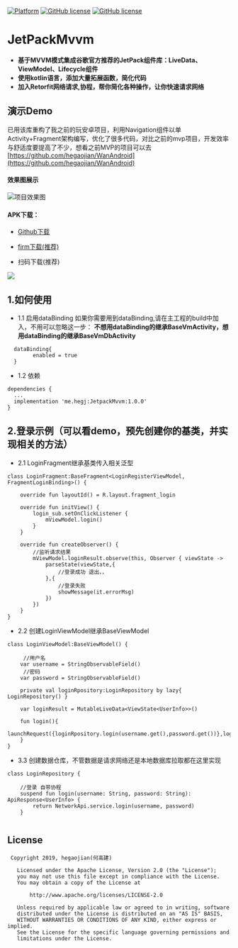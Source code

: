 [![Platform][1]][2] [![GitHub license][3]][4]  [![GitHub license][5]][6] 

[1]:https://img.shields.io/badge/platform-Android-blue.svg  
[2]:https://github.com/hegaojian/JetpackMvvm
[3]:https://img.shields.io/github/release/hegaojian/JetpackMvvm.svg
[4]:https://github.com/hegaojian/JetpackMvvm/releases/latest
[5]:https://img.shields.io/badge/license-Apache%202-blue.svg
[6]:https://github.com/hegaojian/JetpackMvvm/blob/master/LICENSE

# JetPackMvvm
- **基于MVVM模式集成谷歌官方推荐的JetPack组件库：LiveData、ViewModel、Lifecycle组件**
- **使用kotlin语言，添加大量拓展函数，简化代码**
- **加入Retorfit网络请求,协程，帮你简化各种操作，让你快速请求网络**  

## 演示Demo
 已用该库重构了我之前的玩安卓项目，利用Navigation组件以单Activity+Fragment架构编写，优化了很多代码，对比之前的mvp项目，开发效率与舒适度要提高了不少，想看之前MVP的项目可以去 [https://github.com/hegaojian/WanAndroid](https://github.com/hegaojian/WanAndroid) 
 
#### 效果图展示 
![项目效果图](https://upload-images.jianshu.io/upload_images/9305757-818106225dd01e65.gif?imageMogr2/auto-orient/strip)
 
#### APK下载：

- [Github下载](https://github.com/hegaojian/JetpackMvvm/releases/download/1.0.0/app-release.apk)

- [firm下载(推荐)](http://d.6short.com/v9q7)

- 扫码下载(推荐)

![](https://upload-images.jianshu.io/upload_images/9305757-4999111e26d5e93a.png?imageMogr2/auto-orient/strip%7CimageView2/2/w/1240)
  
  
## 1.如何使用

- 1.1 启用dataBinding 如果你需要用到dataBinding,请在主工程的build中加入，不用可以忽略这一步：
**不想用dataBinding的继承BaseVmActivity，想用dataBinding的继承BaseVmDbActivity**
```
  dataBinding{
        enabled = true
  }
```
- 1.2 依赖
```
dependencies {
  ...
  implementation 'me.hegj:JetpackMvvm:1.0.0'
}

```
## 2.登录示例（可以看demo，预先创建你的基类，并实现相关的方法）

- 2.1 LoginFragment继承基类传入相关泛型
```
class LoginFragment:BaseFragment<LoginRegisterViewModel, FragmentLoginBinding>() {

    override fun layoutId() = R.layout.fragment_login

    override fun initView() {
        login_sub.setOnClickListener {
            mViewModel.login()
        }
    }
    
    override fun createObserver() {
        //监听请求结果
        mViewModel.loginResult.observe(this, Observer { viewState ->
            parseState(viewState,{
                //登录成功 退出，，
            },{
                //登录失败
                showMessage(it.errorMsg)
            })
        })
    }
}
```
- 2.2 创建LoginViewModel继承BaseViewModel
```
class LoginViewModel:BaseViewModel() {
    
     //用户名
    var username = StringObservableField()
     //密码
    var password = StringObservableField()
    
    private val loginRpository:LoginRepository by lazy{ LoginRepository() }

    var loginResult = MutableLiveData<ViewState<UserInfo>>()

    fun login(){
        launchRequest({loginRpository.login(username.get(),password.get())},loginResult)
    }
}

```
- 3.3 创建数据仓库，不管数据是请求网络还是本地数据库拉取都在这里实现

```
class LoginRepository {

    //登录 自带协程
    suspend fun login(username: String, password: String): ApiResponse<UserInfo> {
        return NetworkApi.service.login(username, password)
    }
    
```
## License
```
 Copyright 2019, hegaojian(何高建)       
  
   Licensed under the Apache License, Version 2.0 (the "License");
   you may not use this file except in compliance with the License.
   You may obtain a copy of the License at 
 
       http://www.apache.org/licenses/LICENSE-2.0 

   Unless required by applicable law or agreed to in writing, software
   distributed under the License is distributed on an "AS IS" BASIS,
   WITHOUT WARRANTIES OR CONDITIONS OF ANY KIND, either express or implied.
   See the License for the specific language governing permissions and
   limitations under the License.
```

